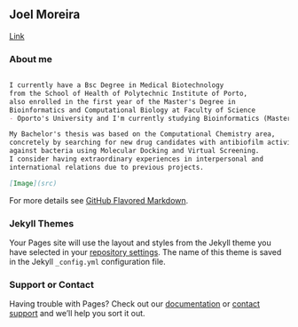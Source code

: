## Joel Moreira 
[Link](www.linkedin.com/in/joel-moreira-529b5a193)

### About me

```markdown

I currently have a Bsc Degree in Medical Biotechnology 
from the School of Health of Polytechnic Institute of Porto, 
also enrolled in the first year of the Master's Degree in 
Bioinformatics and Computational Biology at Faculty of Science 
- Oporto's University and I'm currently studying Bioinformatics (Master's Degree) in Lund University.

My Bachelor's thesis was based on the Computational Chemistry area,
concretely by searching for new drug candidates with antibiofilm activity
against bacteria using Molecular Docking and Virtual Screening.
I consider having extraordinary experiences in interpersonal and 
international relations due to previous projects.

[Image](src)
```

For more details see [GitHub Flavored Markdown](https://guides.github.com/features/mastering-markdown/).

### Jekyll Themes

Your Pages site will use the layout and styles from the Jekyll theme you have selected in your [repository settings](https://github.com/thejcmoreira/thejcmoreira/settings/pages). The name of this theme is saved in the Jekyll `_config.yml` configuration file.

### Support or Contact

Having trouble with Pages? Check out our [documentation](https://docs.github.com/categories/github-pages-basics/) or [contact support](https://support.github.com/contact) and we’ll help you sort it out.
